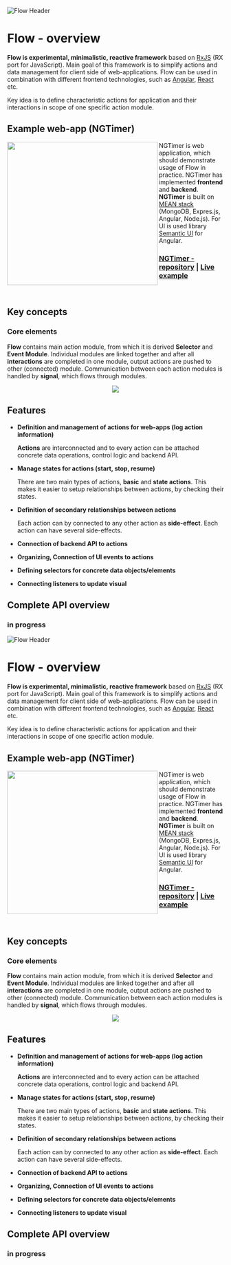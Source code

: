 ![Flow Header](https://i.ibb.co/2SLXTZX/flow-banner.png "Flow Header Banner")

# Flow - overview

**Flow is experimental, minimalistic, reactive framework** based on [RxJS](https://rxjs-dev.firebaseapp.com/) (RX port for JavaScript). Main goal of this framework is to simplify actions and data management for client side of web-applications. Flow can be used in combination with different frontend technologies, such as [Angular](https://angular.io), [React](https://reactjs.org) etc.

Key idea is to define characteristic actions for application and their interactions in scope of one specific action module.

## Example web-app (NGTimer) 

<img align="left" width="350" height="333" src="https://i.ibb.co/qkyHC59/ngt-vid2.gif"/>

NGTimer is web application, which should demonstrate usage of Flow in practice. NGTimer has implemented **frontend** and **backend**. **NGTimer** is built on [MEAN stack](http://mean.io/) (MongoDB, Expres.js, Angular, Node.js). For UI is used library [Semantic UI](https://edcarroll.github.io/ng2-semantic-ui/#/getting-started) for Angular.

<h3>
  <a href="https://github.com/sketchrain/ngTimer">NGTimer - repository</a>
  <span> | </span>
  <a href="https://ngtimer.herokuapp.com">Live example</a>
</h3>

<br clear="left">

## Key concepts
### Core elements

**Flow** contains main action module, from which it is derived **Selector** and **Event Module**. Individual modules are linked together and after all **interactions** are completed in one module, output actions are pushed to other (connected) module. Communication between each action modules is handled by **signal**, which flows through modules.

<p align="center">
  <img src="https://i.ibb.co/Db4hfwq/flow-schema.png" />
</p>

## Features
* **Definition and management of actions for web-apps (log action information)** <p><b>Actions</b> are interconnected and to every action can be attached concrete data operations, control logic and backend API.</p>

* **Manage states for actions (start, stop, resume)** <p>There are two main types of actions, <b>basic</b> and <b>state actions</b>. This makes it easier to setup relationships between actions, by checking their states.</p> 

* **Definition of secondary relationships between actions** <p>Each action can by connected to any other action as <b>side-effect</b>. Each action can have several side-effects.<p>

* **Connection of backend API to actions**
* **Organizing, Connection of UI events to actions**
* **Defining selectors for concrete data objects/elements**
* **Connecting listeners to update visual**

## Complete API overview
### in progress
![Flow Header](https://i.ibb.co/2SLXTZX/flow-banner.png "Flow Header Banner")

# Flow - overview

**Flow is experimental, minimalistic, reactive framework** based on [RxJS](https://rxjs-dev.firebaseapp.com/) (RX port for JavaScript). Main goal of this framework is to simplify actions and data management for client side of web-applications. Flow can be used in combination with different frontend technologies, such as [Angular](https://angular.io), [React](https://reactjs.org) etc.

Key idea is to define characteristic actions for application and their interactions in scope of one specific action module.

## Example web-app (NGTimer) 

<img align="left" width="350" height="333" src="https://i.ibb.co/qkyHC59/ngt-vid2.gif"/>

NGTimer is web application, which should demonstrate usage of Flow in practice. NGTimer has implemented **frontend** and **backend**. **NGTimer** is built on [MEAN stack](http://mean.io/) (MongoDB, Expres.js, Angular, Node.js). For UI is used library [Semantic UI](https://edcarroll.github.io/ng2-semantic-ui/#/getting-started) for Angular.

<h3>
  <a href="https://github.com/sketchrain/ngTimer">NGTimer - repository</a>
  <span> | </span>
  <a href="https://ngtimer.herokuapp.com">Live example</a>
</h3>

<br clear="left">

## Key concepts
### Core elements

**Flow** contains main action module, from which it is derived **Selector** and **Event Module**. Individual modules are linked together and after all **interactions** are completed in one module, output actions are pushed to other (connected) module. Communication between each action modules is handled by **signal**, which flows through modules.

<p align="center">
  <img src="https://i.ibb.co/Db4hfwq/flow-schema.png" />
</p>

## Features
* **Definition and management of actions for web-apps (log action information)** <p><b>Actions</b> are interconnected and to every action can be attached concrete data operations, control logic and backend API.</p>

* **Manage states for actions (start, stop, resume)** <p>There are two main types of actions, <b>basic</b> and <b>state actions</b>. This makes it easier to setup relationships between actions, by checking their states.</p> 

* **Definition of secondary relationships between actions** <p>Each action can by connected to any other action as <b>side-effect</b>. Each action can have several side-effects.<p>

* **Connection of backend API to actions**
* **Organizing, Connection of UI events to actions**
* **Defining selectors for concrete data objects/elements**
* **Connecting listeners to update visual**

## Complete API overview
### in progress
